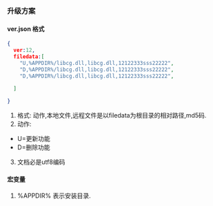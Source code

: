 ### 升级方案

#### ver.json 格式

```json
{
  ver:12,
  filedata:[
    "U,%APPDIR%/libcg.dll,libcg.dll,12122333sss22222",
    "D,%APPDIR%/libcg.dll,libcg.dll,12122333sss22222",  
    "D,%APPDIR%/libcg.dll,libcg.dll,12122333sss22222",
 
  ]

}

```
1. 格式:  动作,本地文件,远程文件是以filedata为根目录的相对路径,md5码.
2. 动作:
- U=更新功能
- D=删除功能
3. 文档必是utf8编码

 

#### 宏变量
1. %APPDIR% 表示安装目录.


